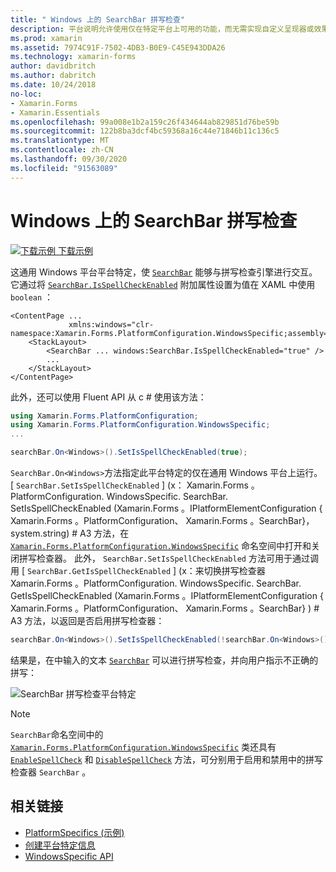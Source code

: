 ```yaml
---
title: " Windows 上的 SearchBar 拼写检查"
description: 平台说明允许使用仅在特定平台上可用的功能，而无需实现自定义呈现器或效果。 本文介绍如何使用特定于 Windows 平台的，使 SearchBar 能够与拼写检查引擎进行交互。
ms.prod: xamarin
ms.assetid: 7974C91F-7502-4DB3-B0E9-C45E943DDA26
ms.technology: xamarin-forms
author: davidbritch
ms.author: dabritch
ms.date: 10/24/2018
no-loc:
- Xamarin.Forms
- Xamarin.Essentials
ms.openlocfilehash: 99a008e1b2a159c26f434644ab829851d76be59b
ms.sourcegitcommit: 122b8ba3dcf4bc59368a16c44e71846b11c136c5
ms.translationtype: MT
ms.contentlocale: zh-CN
ms.lasthandoff: 09/30/2020
ms.locfileid: "91563089"
---
```

# <a name="searchbar-spell-check-on-windows"></a>Windows 上的 SearchBar 拼写检查

[![下载示例](~/media/shared/download.png) 下载示例](https://docs.microsoft.com/samples/xamarin/xamarin-forms-samples/userinterface-platformspecifics)

这通用 Windows 平台平台特定，使 [`SearchBar`](xref:Xamarin.Forms.SearchBar) 能够与拼写检查引擎进行交互。 它通过将 [`SearchBar.IsSpellCheckEnabled`](xref:Xamarin.Forms.PlatformConfiguration.WindowsSpecific.SearchBar.IsSpellCheckEnabledProperty) 附加属性设置为值在 XAML 中使用 `boolean` ：

```xaml
<ContentPage ...
             xmlns:windows="clr-namespace:Xamarin.Forms.PlatformConfiguration.WindowsSpecific;assembly=Xamarin.Forms.Core">
    <StackLayout>
        <SearchBar ... windows:SearchBar.IsSpellCheckEnabled="true" />
        ...
    </StackLayout>
</ContentPage>
```

此外，还可以使用 Fluent API 从 c # 使用该方法：

```csharp
using Xamarin.Forms.PlatformConfiguration;
using Xamarin.Forms.PlatformConfiguration.WindowsSpecific;
...

searchBar.On<Windows>().SetIsSpellCheckEnabled(true);
```

`SearchBar.On<Windows>`方法指定此平台特定的仅在通用 Windows 平台上运行。 [ `SearchBar.SetIsSpellCheckEnabled` ] (x： Xamarin.Forms 。PlatformConfiguration. WindowsSpecific. SearchBar. SetIsSpellCheckEnabled (Xamarin.Forms 。IPlatformElementConfiguration { Xamarin.Forms 。PlatformConfiguration、 Xamarin.Forms 。SearchBar}，system.string) # A3 方法，在 [`Xamarin.Forms.PlatformConfiguration.WindowsSpecific`](xref:Xamarin.Forms.PlatformConfiguration.WindowsSpecific) 命名空间中打开和关闭拼写检查器。 此外， `SearchBar.SetIsSpellCheckEnabled` 方法可用于通过调用 [ `SearchBar.GetIsSpellCheckEnabled` ] (x：来切换拼写检查器 Xamarin.Forms 。PlatformConfiguration. WindowsSpecific. SearchBar. GetIsSpellCheckEnabled (Xamarin.Forms 。IPlatformElementConfiguration { Xamarin.Forms 。PlatformConfiguration、 Xamarin.Forms 。SearchBar} ) # A3 方法，以返回是否启用拼写检查器：

```csharp
searchBar.On<Windows>().SetIsSpellCheckEnabled(!searchBar.On<Windows>().GetIsSpellCheckEnabled());
```

结果是，在中输入的文本 [`SearchBar`](xref:Xamarin.Forms.SearchBar) 可以进行拼写检查，并向用户指示不正确的拼写：

![SearchBar 拼写检查平台特定](searchbar-spell-check-images/searchbar-spellcheck.png "SearchBar 拼写检查平台特定")

> [!NOTE]
> `SearchBar`命名空间中的 [`Xamarin.Forms.PlatformConfiguration.WindowsSpecific`](xref:Xamarin.Forms.PlatformConfiguration.WindowsSpecific) 类还具有 [`EnableSpellCheck`](xref:Xamarin.Forms.PlatformConfiguration.WindowsSpecific.SearchBar.EnableSpellCheck*) 和 [`DisableSpellCheck`](xref:Xamarin.Forms.PlatformConfiguration.WindowsSpecific.SearchBar.DisableSpellCheck*) 方法，可分别用于启用和禁用中的拼写检查器 `SearchBar` 。

## <a name="related-links"></a>相关链接

- [PlatformSpecifics (示例) ](/samples/xamarin/xamarin-forms-samples/userinterface-platformspecifics)
- [创建平台特定信息](~/xamarin-forms/platform/platform-specifics/index.md#creating-platform-specifics)
- [WindowsSpecific API](xref:Xamarin.Forms.PlatformConfiguration.WindowsSpecific)